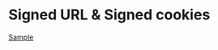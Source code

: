 # Signed URL & Signed cookies

[Sample](https://gist.github.com/bindiego/f8cd1e4e6046b91b8442579c142a668c)
